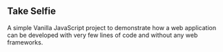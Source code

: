 ## Take Selfie

A simple Vanilla JavaScript project to demonstrate how a web application can be developed with very few lines of code and without any web frameworks.
